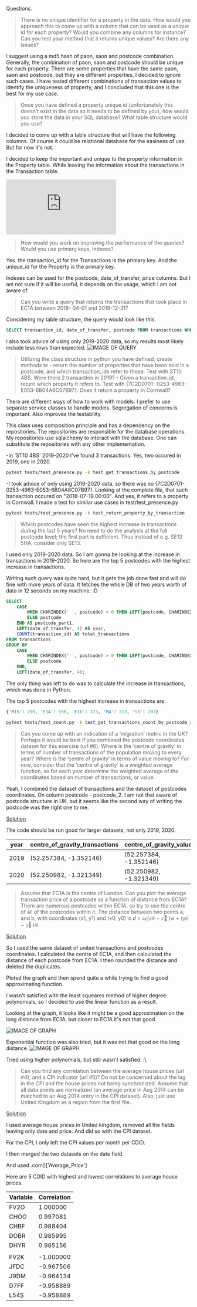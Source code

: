 Questions.
> There is no unique identifier for a property in the data. How would you approach this to come
up with a column that can be used as a unique id for each property? Would you combine any 
columns for instance? Can you test your method that it returns unique values? Are there any
issues?

I suggest using a md5 hash  of paon, saon and postcode combination.
Generally, the combination of paon, saon and postcode should be unique for each property. 
There are some properties that have the same paon, saon and postcode, but they are different properties, I decided to ignore such cases. 
I have tested different combinations of transaction values to identify the uniqueness of property, and I concluded that this one is the best for my use case. 


> Once you have defined a property unique id (unfortunately this doesn’t exist in the data so it
needs to be defined by you), how would you store the data in your SQL database? What table
structure would you use?

I decided to come up with a table structure that will have the following columns.
Of course it could be relational database for the easiness of use. 
But for now it's not. 

I decided to keep the important and unique to the property information in the Property table.
While leaving the information about the transactions in the Transaction table.

![GitHub Link](https://github.com/ReRubis/tamarix_test/blob/main/jh_interview/database/schemas.py)



> How would you work on improving the performance of the queries? Would you use primary
keys, indexes?

Yes. the transaction_id for the Transactions is the primary key. 
And the unique_id for the Property is the primary key.

Indexes can be used for the postcode, date_of_transfer, price columns.
But I am not sure if it will be useful, it depends on the usage, which I am not aware of. 


> Can you write a query that returns the transactions that took place in EC1A between 2018-
04-01 and 2019-12-31?

Considering my table structure, the query would look like this. 

```sql
SELECT transaction_id, date_of_transfer, postcode FROM transactions WHERE transactions.postcode LIKE '%EC1A%' AND transactions.date_of_transfer BETWEEN '2018-04-01' AND '2019-12-31';
```

I also took advice of using only 2019-2020 data, so my results most likely include less rows than expected. 
![IMAGE OF QUERY](https://media.discordapp.net/attachments/1097141968682893484/1227726008170315786/image.png?ex=662973f2&is=6616fef2&hm=fc256c603f58cb9154c6db293c97e621fe7b91fa79d35853bb013245d07eb6ef&=&format=webp&quality=lossless&width=1123&height=655)

> Utilizing the class structure in python you have defined, create methods to
\- return the number of properties that have been sold in a postcode, and which
transaction_ids refer to those. Test with ST10 4BS. Were there 2 transaction in
2019?
\- Given a transaction_id, return which property it refers to. Test with {7C2D0701-
0253-4963-E053-6B04A8C07B97}. Does it return a property in Cornwall?

There are different ways of how to work with models. 
I prefer to use separate service classes to handle models.
Segregation of concerns is important.
Also improves the testability. 

This class uses composition principle and has a dependency on the repositories.
The repositories are responsible for the database operations.
My repositories use sqlalchemy to interact with the database.
One can substitute the repositories with any other implementation.

-In 'ST10 4BS' 2019-2020 I've found 3 transactions. Yes, two occured in 2019, one in 2020. 
```sh
pytest tests/test_presence.py -k test_get_transactions_by_postcode
```


-I took advice of only using 2019-2020 data, so there was no {7C2D0701-0253-4963-E053-6B04A8C07B97}.
Looking at the complete file, that such transaction occured on "2018-07-19 00:00". And yes, it refers to a property in Cornwall.
I made a test for similar use cases in test/test_presence.py 
```sh
pytest tests/test_presence.py -k test_return_property_by_transaction
```




> Which postcodes have seen the highest increase in transactions during the last 5 years? No
need to do the analysis at the full postcode level; the first part is sufficient. Thus instead of
e.g. SE13 5HA, consider only SE13.

I used only 2019-2020 data. So I am gonna be looking at the increase in transactions in 2019-2020. 
So here are the top 5 postcodes with the highest increase in transactions. 


Writing such query was quite hard, but it gets the job done fast and will do fine with more years of data. 
It fetches the whole DB of two years worth of data in 12 seconds on my machine. :D
```sql
SELECT
    CASE
        WHEN CHARINDEX(' ', postcode) > 0 THEN LEFT(postcode, CHARINDEX(' ', postcode) - 1)
        ELSE postcode
    END AS postcode_part1,
    LEFT(date_of_transfer, 4) AS year,
    COUNT(transaction_id) AS total_transactions
FROM transactions
GROUP BY
    CASE
        WHEN CHARINDEX(' ', postcode) > 0 THEN LEFT(postcode, CHARINDEX(' ', postcode) - 1)
        ELSE postcode
    END,
    LEFT(date_of_transfer, 4);
```
The only thing was left to do was to calculate the increase in transactions, which was done in Python.

The top 5 postcodes with the highest increase in transactions are:
```py
{'M15': 790, 'E14': 556, 'E16': 373, 'M4': 213, 'S3': 207}
```

```sh
pytest tests/test_count.py -k test_get_transactions_count_by_postcode_and_year
```

> Can you come up with an indication of a ‘migration’ metric in the UK? Perhaps it would be
best if you combined the postcode coordinates dataset for this exercise (url #6). Where is the
‘centre of gravity’ in terms of number of transactions of the population moving to every year?
Where is the ‘centre of gravity’ in terms of value moving to? For now, consider that the ‘centre
of gravity’ is a weighted average function, so for each year determine the weighted average
of the coordinates based on number of transactions, or value.

Yeah, I combined the dataset of transactions and the dataset of postcodes coordinates.
On column postcode - postcode_2.
I am not that aware of postcode structure in UK, but it seems like the second way of writing the postcode
was the right one to me. 

[Solution](https://github.com/ReRubis/tamarix_test/blob/main/jh_interview/analyze_migration.ipynb)

The code should be run good for larger datasets, not only 2019, 2020. 

| year | centre_of_gravity_transactions | centre_of_gravity_value |
|------|--------------------------------|-------------------------|
| 2019 | (52.257384, -1.352146)         | (52.257384, -1.352146)  |
| 2020 | (52.250982, -1.321349)         | (52.250982, -1.321349)  |




> Assume that EC1A is the centre of London. Can you plot the average transaction price of a
postcode as a function of distance from EC1A? There are numerous postcodes within EC1A,
so try to use the centre of all of the postcodes within it. The distance between two points a,
and b, with coordinates (x1, y1) and (x0, y0) is 𝑑 = ඥ(𝑥ଵ − 𝑥଴
)ଶ + (𝑦ଵ − 𝑦଴
)ଶ

[Solution](https://github.com/ReRubis/tamarix_test/blob/main/jh_interview/analyze_distance.ipynb)

So I used the same dataset of united transactions and postcodes coordinates. 
I calculated the centre of EC1A, and then calculated the distance of each postcode from EC1A.
I then rounded the distance and deleted the duplicates. 

Ploted the graph and then spend quite a while trying to find a good approximating function.

I wasn't satisfied with the least squeares method of higher degree polynomials, so I decided to use the linear function as a result. 

Looking at the graph, it looks like it might be a good approximation on the long distance from EC1A, but closer to EC1A it's not that good. 


![IMAGE OF GRAPH](https://media.discordapp.net/attachments/1097141968682893484/1227639231539839099/image.png?ex=66292321&is=6616ae21&hm=56685de300949f7115566fe902a9b4f96d3290b48a3058d8e86b2e59013a82fa&=&format=webp&quality=lossless)


Exponential function was also tried, but it was not that good on the long distance. 
![IMAGE OF GRAPH](https://media.discordapp.net/attachments/1097141968682893484/1227641761501806623/image.png?ex=6629257c&is=6616b07c&hm=f3f999b43b63f0644b7fb12db425c0a85a7e7b24cd51405b7dc95d78c0ce6bc2&=&format=webp&quality=lossless)

Tried using higher polynomials, but still wasn't satisfied. :\ 

> Can you find any correlation between the average house prices (url #4), and a CPI indicator
(url #5)? Do not be concerned about the lag in the CPI and the house prices not being
synchronized. Assume that all data points are normalized (an average price in Aug 2014 can
be matched to an Aug 2014 entry in the CPI dataset). Also, just use United Kingdom as a region
from the first file. 


[Solution](https://github.com/ReRubis/tamarix_test/blob/main/jh_interview/analyze_correlation.ipynb)

I used average house prices in United kingdom, removed all the fields leaving only date and price.
And did so with the CPI dataset. 

For the CPI, I only left the CPI values per month per CDID.

I then merged the two datasets on the date field.

And used .corr()['Average_Price'] 

Here are 5 CDID with highest and lowest correlations to average house prices. 

| Variable       | Correlation |
| -------------- | ----------- |
| FV2O           | 1.000000    |
| CHOO           | 0.997081    |
| CHBF           | 0.988404    |
| DOBR           | 0.985995    |
| DHYR           | 0.985156    |
|                |             |
| FV2K           | -1.000000   |
| JFDC           | -0.967506   |
| J9DM           | -0.964134   |
| D7FF           | -0.958889   |
| L54S           | -0.958889   |